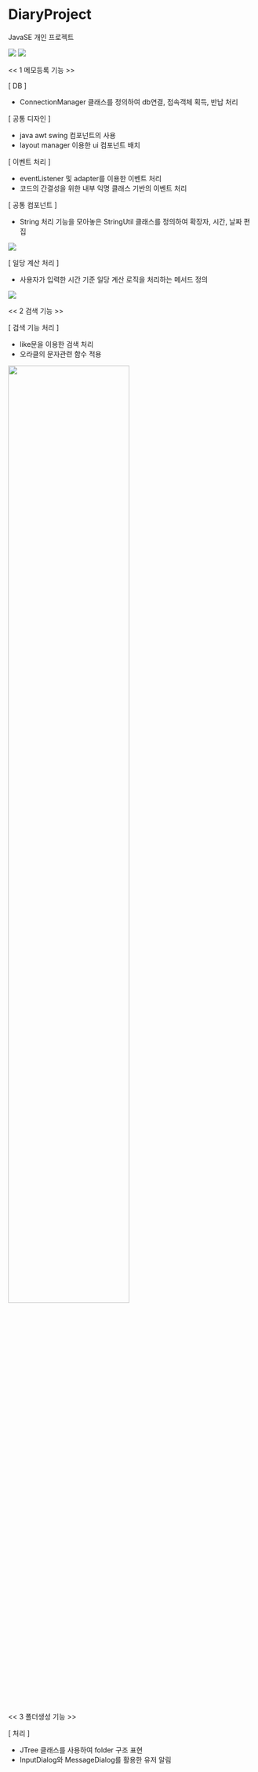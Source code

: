 # DiaryProject
JavaSE 개인 프로젝트

<img src="https://postfiles.pstatic.net/MjAxOTA1MDhfMTM1/MDAxNTU3MjQ1Nzc2NTk4.kkKbqHkZ_UaWcv37-b5olOIpOfSIolPVxySRPBqg0Ywg.rlcHPzdgXD18EEoQwYtc39Kx4ik-uImyUK2AljQHKMIg.PNG.kwjing93/MyMoney_Diary1.png?type=w966">

<img src="https://blogfiles.pstatic.net/MjAxOTA1MDhfMTY1/MDAxNTU3MzIyNzM5NjM5.iaSnZ08mRGqUuXQbZ-AmYvrQkTUka9ldIYGAb_L4j88g.2reX5HIZeYTlnyq9lSeHvciNLe2M3nlCSDkVNW7G7N4g.PNG.kwjing93/MyMoney_Diary2-1.png">

<< 1 메모등록 기능 >>

[ DB ] 
- ConnectionManager 클래스를 정의하여 db연결, 접속객체 획득, 반납 처리

[ 공통 디자인 ]

- java awt swing 컴포넌트의 사용
- layout manager 이용한 ui 컴포넌트 배치

[ 이벤트 처리 ]
- eventListener 및 adapter를 이용한 이벤트 처리
- 코드의 간결성을 위한 내부 익명 클래스 기반의 이벤트 처리

[ 공통 컴포넌트 ]
- String 처리 기능을 모아놓은 StringUtil 클래스를 정의하여 확장자, 시간, 날짜 편집

<img src="https://postfiles.pstatic.net/MjAxOTA1MDhfMjI4/MDAxNTU3MzIyNzUxNTMx.exg0ZPO1IMaoFOmLWv1ZH9PeXDTcPYHuFznuutO-3fkg.I0kKp-4hWpxK2Xay8WGgerbQsth8EPVsPKom_nzkwl8g.PNG.kwjing93/MyMoney_Diary2-2.png?type=w966">

[ 일당 계산 처리 ]
- 사용자가 입력한 시간 기준 일당 계산 로직을 처리하는 메서드 정의

<img src="https://postfiles.pstatic.net/MjAxOTA1MDhfMTM5/MDAxNTU3MjQ1NzgxMjMy.FfC_ICBjIX6EtBwGJUPkZmo0v0cEIL13U16H9e3rcYQg.g5r8WUH2TLRIxbfdiNRwU05hJfHKh0eRHd99vM4L_0og.PNG.kwjing93/MyMoney_Diary3.png?type=w966">

<< 2 검색 기능 >>

[ 검색 기능 처리 ]
- like문을 이용한 검색 처리
- 오라클의 문자관련 함수 적용

<img width="70%" src="https://postfiles.pstatic.net/MjAxOTA1MDhfMTI3/MDAxNTU3MjQ1NzgzNTYx.-ojDBt5KiBreaetW-z0DASkOd-gqmYUhFDiEcQssXdcg.xax0Kl3r7lVErTesOtuFAh3kspw0TDTu4YMmMsiqOoMg.PNG.kwjing93/MyMoney_Diary4.png?type=w966">

<< 3 폴더생성 기능 >>

[ 처리 ]
- JTree 클래스를 사용하여 folder 구조 표현
- InputDialog와 MessageDialog를 활용한 유저 알림

